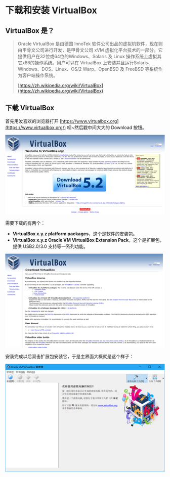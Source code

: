 # 下载和安装 VirtualBox

## VirtualBox 是？

> Oracle VirtualBox 是由德国 InnoTek 软件公司出品的虚拟机软件，现在则由甲骨文公司进行开发，是甲骨文公司 xVM 虚拟化平台技术的一部分。它提供用户在32位或64位的Windows、Solaris 及 Linux 操作系统上虚拟其它x86的操作系统。用户可以在 VirtualBox 上安装并且运行Solaris、Windows、DOS、Linux、OS/2 Warp、OpenBSD 及 FreeBSD 等系统作为客户端操作系统。
>
> [https://zh.wikipedia.org/wiki/VirtualBox](https://zh.wikipedia.org/wiki/VirtualBox)

## 下载 VirtualBox

首先用汝喜欢的浏览器打开 [https://www.virtualbox.org](https://www.virtualbox.org/) 呗~然后戳中间大大的 Download 按钮。

![](../.gitbook/assets/virtualbox_web_main.png)

需要下载的有两个：

* **VirtualBox x.y.z platform packages**，这个是软件的安装包。
* **VirtualBox x.y.z Oracle VM VirtualBox Extension Pack**，这个是扩展包，提供 USB2.0/3.0 支持等一系列功能。

![](../.gitbook/assets/virtualbox_web_download.png)

安装完成以后双击扩展包安装它，于是主界面大概就是这个样子：

![&#x5927;&#x6982;&#x8FD9;&#x6837;&#x5C31;&#x7B97;&#x5B89;&#x88C5;&#x5B8C;&#x4E86;&#xFF1F;&#x1F602;](../.gitbook/assets/virtualbox_main.png)


